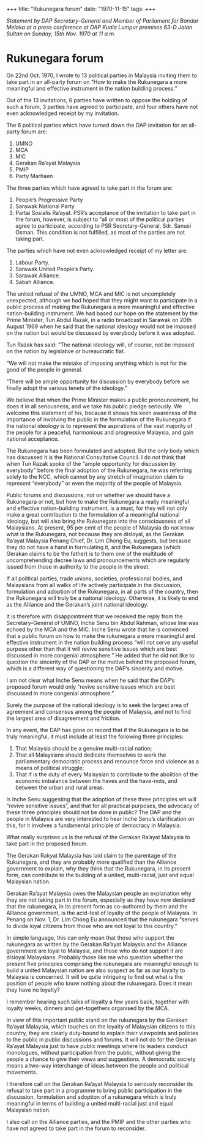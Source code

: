 +++ 
title: "Rukunegara forum"
date: "1970-11-15"
tags:
+++

_Statement by DAP Secretary-General and Member of Parliament for Bandar Melaka at a press conference at DAP Kuala Lumpur premises 63-D Jalan Sultan on Sunday, 15th Nov. 1970 at 11 a.m._

# Rukunegara forum

On 22nd Oct. 1970, I wrote to 13 political parties in Malaysia inviting them to take part in an all-party forum on “How to make the Rukunegara a more meaningful and effective instrument in the nation building process.”

Out of the 13 invitations, 6 parties have written to oppose the holding of such a forum, 3 parties have agreed to participate, and four others have not even acknowledged receipt by my invitation.</u>

The 6 political parties which have turned down the DAP invitation for an all-party forum are:

1.	UMNO
2.	MCA
3.	MIC
4.	Gerakan Ra’ayat Malaysia
5.	PMIP
6.	Party Marhaen

The three parties which have agreed to take part in the forum are:

1.	People’s Progressive Party
2.	Sarawak National Party
3.	Partai Sosialis Ra’ayat. PSR’s acceptance of the invitation to take part in the forum, however, is subject to “all or most of the political parties agree to participate, according to PSR Secretary-General, Sdr. Sanusi Osman. This condition is not fulfilled, as most of the parties are not taking part.

The parties which have not even acknowledged receipt of my letter are:

1.	Labour Party.
2.	Sarawak United People’s Party.
3.	Sarawak Alliance.
4.	Sabah Alliance.

The united refusal of the UMNO, MCA and MIC is not uncompletely unexpected, although we had hoped that they might want to participate in a public process of making the Rukunegara a more meaningful and effective nation-building instrument. We had based our hope on the statement by the Prime Minister, Tun Abdul Razak, in a radio broadcast in Sarawak on 20th August 1969 when he said that the national ideology would not be imposed on the nation but would be discussed by everybody before it was adopted.

Tun Razak has said: “The national ideology will, of course, not be imposed on the nation by legislative or bureaucratic fiat.

“We will not make the mistake of imposing anything which is not for the good of the people in general.

“There will be ample opportunity for discussion by everybody before we finally adopt the various tenets of the ideology.”

We believe that when the Prime Minister makes a public pronouncement, he does it in all seriousness, and we take his public pledge seriously. We welcome this statement of his, because it shows his keen awareness of the importance of involving the public in the formulation of the Rukunegara if the national ideology is to represent the aspirations of the vast majority of the people for a peaceful, harmonious and progressive Malaysia, and gain national acceptance.

The Rukunegara has been formulated and adopted. But the only body which has discussed it is the National Consultative Council. I do not think that when Tun Razak spoke of the “ample opportunity for discussion by everybody” before the final adoption of the Rukunegara, he was referring solely to the NCC, which cannot by any stretch of imagination claim to represent “everybody” or even the majority of the people of Malaysia.

Public forums and discussions, not on whether we should have a Rukunegara or not, but how to make the Rukunegara a really meaningful and effective nation-building instrument, is a must, for they will not only make a great contribution to the formulation of a meaningful national ideology, but will also bring the Rukunegara into the consciousness of all Malaysians. At present, 95 per cent of the people of Malaysia do not know what is the Rukunegara, not because they are disloyal, as the Gerakan Ra’ayat Malaysia Penang Chief, Dr. Lim Chong Eu, suggests, but because they do not have a hand in formulating it, and the Rukunegara (which Gerakan claims to be the father) is to them one of the multitude of uncomprehending decree laws and pronouncements which are regularly issued from those in authority to the people in the street.

If all political parties, trade unions, societies, professional bodies, and Malaysians from all walks of life actively participate in the discussion, formulation and adoption of the Rukunegara, in all parts of the country, then the Rukunegara will truly be a national ideology. Otherwise, it is likely to end as the Alliance and the Gerakan’s joint national ideology.

It is therefore with disappointment that we received the reply from the Secretary-General of UMNO, Inche Senu bin Abdul Rahman, whose line was echoed by the MCA and the MIC. Inche Senu wrote that he is convinced that a public forum on how to make the rukunegara a more meaningful and effective instrument in the nation building process “will not serve any useful purpose other than that it will revive sensitive issues which are best discussed in more congenial atmosphere.” He added that he did not like to question the sincerity of the DAP or the motive behind the proposed forum, which is a different way of questioning the DAP’s sincerity and motive.

I am not clear what Inche Senu means when he said that the DAP’s proposed forum would only “revive sensitive issues which are best discussed in more congenial atmosphere.”

Surely the purpose of the national ideology is to seek the largest area of agreement and consensus among the people of Malaysia, and not to find the largest area of disagreement and friction.

In any event, the DAP has gone on record that if the Rukunegara is to be truly meaningful, it must include at least the following three principles:

1.	That Malaysia should be a genuine multi-racial nation;
2.	That all Malaysians should dedicate themselves to work the parliamentary democratic process and renounce force and violence as a means of political struggle;
3.	That if is the duty of every Malaysian to contribute to the abolition of the economic imbalance between the haves and the have-nots, and between the urban and rural areas.

Is Inche Senu suggesting that the adoption of these three principles wh will “revive sensitive issues”, and that for all practical purposes, the advocacy of these three principles should not be done in public? The DAP and the people in Malaysia are very interested to hear Inche Senu’s clarification on this, for it involves a fundamental principle of democracy in Malaysia.

What really surprises us is the refusal of the Gerakan Ra’ayat Malaysia to take part in the proposed forum.

The Gerakan Rakyat Malaysia has laid claim to the parentage of the Rukunegara, and they are probably more qualified than the Alliance government to explain, why they think that the Rukunegara, in its present form, can contribute to the building of a united, multi-racial, just and equal Malaysian nation.

Gerakan Ra’ayat Malaysia owes the Malaysian people an explanation why they are not taking part in the forum, especially as they have now declared that the rukunegara, in its present form as co-authored by them and the Alliance government, is the acid-test of loyalty of the people of Malaysia. In Penang on Nov. 1, Dr. Lim Chong Eu announced that the rukunegara “serves to divide loyal citizens from those who are not loyal to this country.”

In simple language, this can only mean that those who support the rukunegara as written by the Gerakan Ra’ayat Malaysia and the Alliance government are loyal to Malaysia, and those who do not support it are disloyal Malaysians. Probably those like me who question whether the present five principles comprising the rukunegara are meaningful enough to build a united Malaysian nation are also suspect as far as our loyalty to Malaysia is concerned. It will be quite intriguing to find out what is the position of people who know nothing about the rukunegara. Does it mean they have no loyalty?

I remember hearing such talks of loyalty a few years back, together with loyalty weeks, dinners and get-togethers organised by the MCA.

In view of this important public stand on the rukunegara by the Gerakan Ra’ayat Malaysia, which touches on the loyalty of Malaysian citizens to this country, they are clearly duty-bound to explain their viewpoints and policies to the public in public discussions and forums. It will not do for the Gerakan Ra’ayat Malaysia just to have public meetings where its leaders conduct monologues, without participation from the public, without giving the people a chance to give their views and suggestions. A democratic society means a two-way interchange of ideas between the people and political movements.

I therefore call on the Gerakan Ra’ayat Malaysia to seriously reconsider its refusal to take part in a programme to bring public participation in the discussion, formulation and adoption of a rukunegara which is truly meaningful in terms of building a united multi-racial just and equal Malaysian nation.

I also call on the Alliance parties, and the PMIP and the other parties who have not agreed to take part in the forum to reconsider.
 
